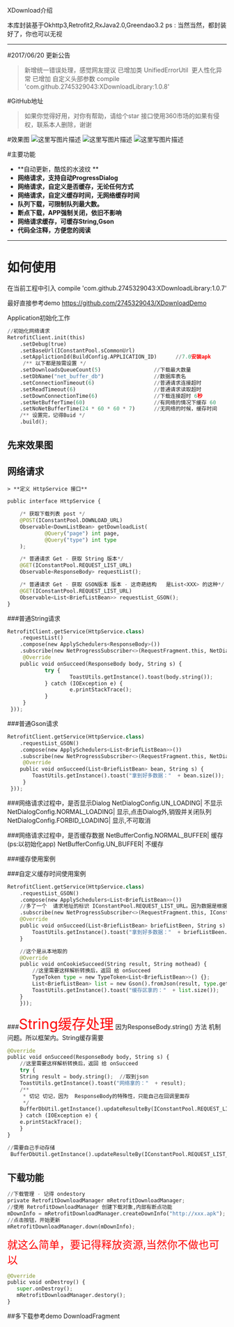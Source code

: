 XDownload介绍

本库封装基于Okhttp3,Retrofit2,RxJava2.0,Greendao3.2
ps : 当然当然，都封装好了，你也可以无视

----------
#2017/06/20 更新公告
> 新增统一错误处理，感觉网友提议
> 已增加类 UnifiedErrorUtil  更人性化异常
> 已增加 自定义头部参数
> compile 'com.github.2745329043:XDownloadLibrary:1.0.8'


#GitHub地址
> 如果你觉得好用，对你有帮助，请给个star
> 接口使用360市场的如果有侵权，联系本人删除，谢谢

#效果图
![这里写图片描述](http://img.blog.csdn.net/20170617180411464?watermark/2/text/aHR0cDovL2Jsb2cuY3Nkbi5uZXQvcXFfMzA4ODkzNzM=/font/5a6L5L2T/fontsize/400/fill/I0JBQkFCMA==/dissolve/70/gravity/SouthEast)
![这里写图片描述](http://img.blog.csdn.net/20170617180428230?watermark/2/text/aHR0cDovL2Jsb2cuY3Nkbi5uZXQvcXFfMzA4ODkzNzM=/font/5a6L5L2T/fontsize/400/fill/I0JBQkFCMA==/dissolve/70/gravity/SouthEast)
![这里写图片描述](http://img.blog.csdn.net/20170617180440613?watermark/2/text/aHR0cDovL2Jsb2cuY3Nkbi5uZXQvcXFfMzA4ODkzNzM=/font/5a6L5L2T/fontsize/400/fill/I0JBQkFCMA==/dissolve/70/gravity/SouthEast)


#主要功能

- **自动更新，酷炫的水波纹 **
- **网络请求，支持自动ProgressDialog**
- **网络请求，自定义是否缓存，无论任何方式**
- **网络请求，自定义缓存时间，无网络缓存时间**
- **队列下载，可限制队列最大数。**
- **断点下载，APP强制关闭，依旧不影响**
- **网络请求缓存，可缓存String,Gson**
- **代码全注释，方便您的阅读**

-------------------

# 如何使用

在当前工程中引入
compile 'com.github.2745329043:XDownloadLibrary:1.0.7'

最好直接参考demo
https://github.com/2745329043/XDownloadDemo

Application初始化工作
``` python
//初始化网络请求
RetrofitClient.init(this)
	.setDebug(true)
	.setBaseUrl(IConstantPool.sCommonUrl)
	.setApplictionId(BuildConfig.APPLICATION_ID)      //7.0安装apk
     /** 以下都是按需设置 */
    .setDownloadsQueueCount(5)                 //下载最大数量
    .setDbName("net_buffer_db")                //数据库表名
    .setConnectionTimeout(6)                   //普通请求连接超时
    .setReadTimeout(6)                         //普通请求读取超时
    .setDownConnectionTime(6)                  //下载连接超时 6秒
    .setNetBufferTime(60)                      //有网络的情况下缓存 60    
    .setNoNetBufferTime(24 * 60 * 60 * 7)      //无网络的时候，缓存时间
    /** 设置完，记得Buid */
    .build();
```

## 先来效果图


## 网络请求

	> **定义 HttpService 接口**
``` python
public interface HttpService {

    /* 获取下载列表 post */
    @POST(IConstantPool.DOWNLOAD_URL)
    Observable<DownListBean> getDownloadList(
            @Query("page") int page,
            @Query("type") int type
    );

    /* 普通请求 Get - 获取 String 版本*/
    @GET(IConstantPool.REQUEST_LIST_URL)
    Observable<ResponseBody> requestList();

    /* 普通请求 Get - 获取 GSON版本 版本 - 这奇葩结构   是List<XXX> 的这种*/
    @GET(IConstantPool.REQUEST_LIST_URL)
    Observable<List<BriefListBean>> requestList_GSON();
}

```
###普通String请求
``` python
RetrofitClient.getService(HttpService.class)
	.requestList()
	.compose(new ApplySchedulers<ResponseBody>())
    .subscribe(new NetProgressSubscriber<>(RequestFragment.this, NetDialogConfig.NORMAL_LOADING, new SimpleNetResponseListener<ResponseBody>() {
	 @Override
	public void onSucceed(ResponseBody body, String s) {
			try {
					ToastUtils.getInstance().toast(body.string());
			} catch (IOException e) {
		            e.printStackTrace();
	        }
     }
 }));
```
###普通Gson请求
``` python
RetrofitClient.getService(HttpService.class)
	.requestList_GSON()
	.compose(new ApplySchedulers<List<BriefListBean>>())
    .subscribe(new NetProgressSubscriber<>(RequestFragment.this, NetDialogConfig.NORMAL_LOADING, new SimpleNetResponseListener<List<BriefListBean>>() {
	 @Override
	public void onSucceed(List<BriefListBean> bean, String s) {
		ToastUtils.getInstance().toast("拿到好多数据："  + bean.size());
     }
 }));
```
###网络请求过程中，是否显示Dialog
NetDialogConfig.UN_LOADING| 不显示
NetDialogConfig.NORMAL_LOADING| 显示,点击Dialog外,销毁并关闭队列
NetDialogConfig.FORBID_LOADING| 显示,不可取消

###网络请求过程中，是否缓存数据
NetBufferConfig.NORMAL_BUFFER| 缓存(ps:以初始化app)
NetBufferConfig.UN_BUFFER| 不缓存

###缓存使用案例


###自定义缓存时间使用案例
``` python
RetrofitClient.getService(HttpService.class)
    .requestList_GSON()
    .compose(new ApplySchedulers<List<BriefListBean>>())
    //多了一个  请求地址的标识 IConstantPool.REQUEST_LIST_URL。因为数据是根据 接口来存，确保唯一性
    .subscribe(new NetProgressSubscriber<>(RequestFragment.this, IConstantPool.REQUEST_LIST_URL, NetDialogConfig.NORMAL_LOADING, NetBufferConfig.NORMAL_BUFFER, new SimpleNetResponseListener<List<BriefListBean>>() {
	@Override
	public void onSucceed(List<BriefListBean> briefListBeen, String s) {
	    ToastUtils.getInstance().toast("拿到好多数据："  + briefListBeen.size());
	}

	//这个是从本地取的
	@Override
	public void onCookieSucceed(String result, String mothead) {
	    //这里需要这样解析转换后，返回 给 onSucceed
	    TypeToken type = new TypeToken<List<BriefListBean>>() {};
	    List<BriefListBean> list = new Gson().fromJson(result, type.getType());
	    ToastUtils.getInstance().toast("缓存区拿的："  + list.size());
	}
    }));
 ```

###<font color=red size=6>String缓存处理</font>
因为ResponseBody.string() 方法 机制问题。所以框架内。String缓存需要
``` python
@Override
public void onSucceed(ResponseBody body, String s) {
    //这里需要这样解析转换后，返回 给 onSucceed
    try {
	String result = body.string();  //取到json
	ToastUtils.getInstance().toast("网络拿的："  + result);
	/**
	 * 切记 切记，因为  ResponseBody的特殊性，只能自己在回调里面存
	 */
	BufferDbUtil.getInstance().updateResulteBy(IConstantPool.REQUEST_LIST_URL + ":string",result);
    } catch (IOException e) {
	e.printStackTrace();
    }
}
```
``` python
//需要自己手动存储
 BufferDbUtil.getInstance().updateResulteBy(IConstantPool.REQUEST_LIST_URL,result);
```

## 下载功能

``` python
//下载管理 - 记得 ondestory
private RetrofitDownloadManager mRetrofitDownloadManager;
//使用 RetrofitDownloadManager 创建下载对象,内部有断点功能
mDownInfo = mRetrofitDownloadManager.createDownInfo("http://xxx.apk");
//点击按钮，开始更新
mRetrofitDownloadManager.down(mDownInfo);
```

<font color=red size=5>就这么简单，要记得释放资源,当然你不做也可以</font>
``` python
@Override
public void onDestroy() {
   super.onDestroy();
   mRetrofitDownloadManager.destory();
}
```
##多下载参考demo
DownloadFragment
